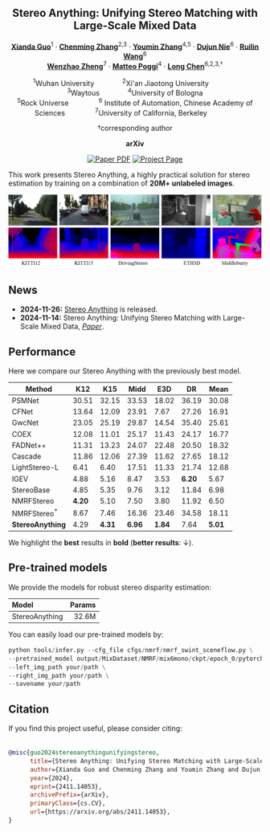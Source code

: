 <div align="center">
<h2>Stereo Anything: Unifying Stereo Matching with Large-Scale Mixed Data</h2>

[**Xianda Guo**](https://scholar.google.com.hk/citations?hl=zh-CN&user=jPvOqgYAAAAJ)<sup>1</sup> · [**Chenming Zhang**]()<sup>2,3</sup> · [**Youmin Zhang**](https://youmi-zym.github.io/)<sup>4,5</sup> · [**Dujun Nie**]()<sup>6</sup> · [**Ruilin Wang**]()<sup>6</sup>   
[**Wenzhao Zheng**](https://wzzheng.net/)<sup>7</sup> · [**Matteo Poggi**](https://mattpoggi.github.io/)<sup>4</sup> · [**Long Chen**](https://scholar.google.com.hk/citations?hl=zh-CN&user=jzvXnkcAAAAJ)<sup>6,2,3,&dagger;</sup>  

<sup>1</sup>Wuhan University&emsp;&emsp;&emsp;&emsp;<sup>2</sup>Xi'an Jiaotong University&emsp;&emsp;&emsp;&emsp;<sup>3</sup>Waytous&emsp;&emsp;&emsp;&emsp;<sup>4</sup>University of Bologna  
<sup>5</sup>Rock Universe&emsp;&emsp;&emsp;&emsp; <sup>6</sup> Institute of Automation, Chinese Academy of Sciences&emsp;&emsp;&emsp;&emsp; <sup>7</sup>University of California, Berkeley&emsp;&emsp;&emsp;&emsp;

&dagger;corresponding author 

**arXiv**

<a href="https://arxiv.org/pdf/2411.14053"><img src='https://img.shields.io/badge/arXiv-Stereo Anything-red' alt='Paper PDF'></a> <a href='https://github.com/XiandaGuo/OpenStereo'><img src='https://img.shields.io/badge/Code-Stereo Anything-green' alt='Project Page'></a>

</div>

This work presents Stereo Anything, a highly practical solution for stereo estimation by training on a combination of  **20M+ unlabeled images**.

![teaser](./title.png)

## News

* **2024-11-26:** [Stereo Anything](https://github.com/XiandaGuo/OpenStereo) is released.
* **2024-11-14:** Stereo Anything: Unifying Stereo Matching with Large-Scale Mixed Data, [*Paper*](https://arxiv.org/abs/2411.14053).

## Performance

Here we compare our Stereo Anything with the previously best  model.

| Method               | K12   | K15   | Midd  | E3D   | DR    | Mean  |
|--------|-------|---------|-------|-------|-------|-------|
| PSMNet              | 30.51  | 32.15 | 33.53 | 18.02 | 36.19 | 30.08 |
| CFNet               | 13.64 | 12.09 | 23.91 |  7.67 | 27.26 | 16.91 |
| GwcNet              | 23.05 | 25.19 | 29.87 | 14.54 | 35.40 | 25.61 |
| COEX                | 12.08 | 11.01 | 25.17 | 11.43 | 24.17 | 16.77 |
| FADNet++            | 11.31 | 13.23 | 24.07 | 22.48 | 20.50 | 18.32 |
| Cascade             | 11.86 | 12.06 | 27.39 | 11.62 | 27.65 | 18.12 |
| LightStereo-L       |  6.41 |  6.40 | 17.51 | 11.33 | 21.74 | 12.68 |
| IGEV                |  4.88 |  5.16 |  8.47 |  3.53 |  **6.20** |  5.67 |
| StereoBase          |  4.85 |  5.35 |  9.76 |  3.12 | 11.84 |  6.98 |
| NMRFStereo          |  **4.20** |  5.10 |  7.50 |  3.80 | 11.92 |  6.50 |
| NMRFStereo$^*$      |  8.67 |  7.46 | 16.36 | 23.46 | 34.58 | 18.11 |
| **StereoAnything**  |  4.29 |  **4.31** |  **6.96** |  **1.84** |  7.64 |  **5.01** |

We highlight the **best** results in **bold** (**better results**: $\downarrow$).

## Pre-trained models

We provide the models for robust stereo disparity estimation:

| Model | Params |
|:-|-:|
| StereoAnything | 32.6M |

You can easily load our pre-trained models by:
```python
python tools/infer.py --cfg_file cfgs/nmrf/nmrf_swint_sceneflow.py \
--pretrained_model output/MixDataset/NMRF/mix6mono/ckpt/epoch_0/pytorch_model.bin \
--left_img_path your/path \
--right_img_path your/path \
--savename your/path
```



## Citation

If you find this project useful, please consider citing:

```bibtex

@misc{guo2024stereoanythingunifyingstereo,
      title={Stereo Anything: Unifying Stereo Matching with Large-Scale Mixed Data}, 
      author={Xianda Guo and Chenming Zhang and Youmin Zhang and Dujun Nie and Ruilin Wang and Wenzhao Zheng and Matteo Poggi and Long Chen},
      year={2024},
      eprint={2411.14053},
      archivePrefix={arXiv},
      primaryClass={cs.CV},
      url={https://arxiv.org/abs/2411.14053}, 
}
```
